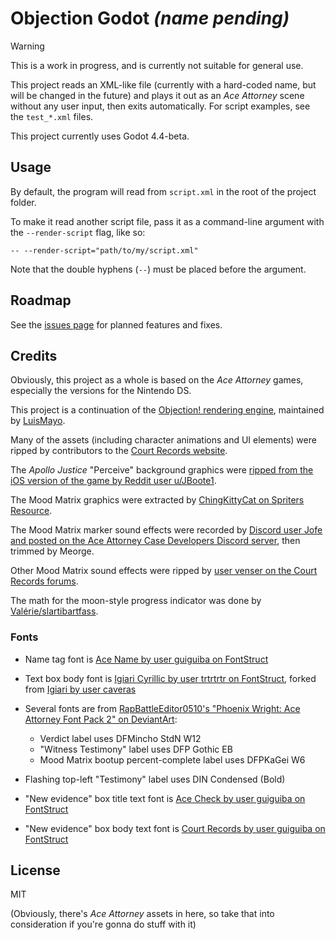 # Objection Godot *(name pending)*

>[!WARNING]
> This is a work in progress, and is currently not suitable for general use.

This project reads an XML-like file (currently with a hard-coded name, but will be changed in the future) and plays it out as an *Ace Attorney* scene without any user input, then exits automatically.
For script examples, see the `test_*.xml` files.

This project currently uses Godot 4.4-beta.

## Usage

By default, the program will read from `script.xml` in the root of the project folder.

To make it read another script file, pass it as a command-line argument with the `--render-script` flag, like so:

```
-- --render-script="path/to/my/script.xml"
```

Note that the double hyphens (`--`) must be placed before the argument.

## Roadmap

See the [issues page](https://github.com/Meorge/objection-godot/issues) for planned features and fixes.

## Credits

Obviously, this project as a whole is based on the *Ace Attorney* games, especially the versions for the Nintendo DS.

This project is a continuation of the [Objection! rendering engine](https://github.com/LuisMayo/objection_engine), maintained by [LuisMayo](https://github.com/LuisMayo).

Many of the assets (including character animations and UI elements) were ripped by contributors to the [Court Records website](https://www.court-records.net).

The *Apollo Justice* "Perceive" background graphics were [ripped from the iOS version of the game by Reddit user u/JBoote1](https://www.reddit.com/r/AceAttorney/comments/mon8pi/comment/gu59ae0/).

The Mood Matrix graphics were extracted by [ChingKittyCat on Spriters Resource](https://www.spriters-resource.com/3ds/phoenixwrightaceattorneydualdestinies/sheet/151689/).

The Mood Matrix marker sound effects were recorded by [Discord user Jofe and posted on the Ace Attorney Case Developers Discord server](https://discord.com/channels/226527042240249866/226819687114211329/1243706139397455913), then trimmed by Meorge.

Other Mood Matrix sound effects were ripped by [user venser on the Court Records forums](https://www.forums.court-records.net/viewtopic.php?f=10&t=30410).

The math for the moon-style progress indicator was done by [Valérie/slartibartfass](https://github.com/vbettaque).

### Fonts

- Name tag font is [Ace Name by user guiguiba on FontStruct](https://fontstruct.com/fontstructions/show/1799842/ace-name)
- Text box body font is [Igiari Cyrillic by user trtrtrtr on FontStruct](https://fontstruct.com/fontstructions/show/1791074/igiari-4), forked from [Igiari by user caveras](https://fontstruct.com/fontstructions/show/1029846/igiari)
- Several fonts are from [RapBattleEditor0510's "Phoenix Wright: Ace Attorney Font Pack 2" on DeviantArt](https://www.deviantart.com/rapbattleeditor0510/art/Fonts-Phoenix-Wright-Ace-Attorney-Font-Pack-2-873499678):
  - Verdict label uses DFMincho StdN W12
  - "Witness Testimony" label uses DFP Gothic EB
  - Mood Matrix bootup percent-complete label uses DFPKaGei W6
- Flashing top-left "Testimony" label uses DIN Condensed (Bold)

- "New evidence" box title text font is [Ace Check by user guiguiba on FontStruct](https://fontstruct.com/fontstructions/show/1860020/ace-check)
- "New evidence" box body text font is [Court Records by user guiguiba on FontStruct](https://fontstruct.com/fontstructions/show/1847111/court-records)

## License

MIT

(Obviously, there's *Ace Attorney* assets in here, so take that into consideration if you're gonna do stuff with it)
